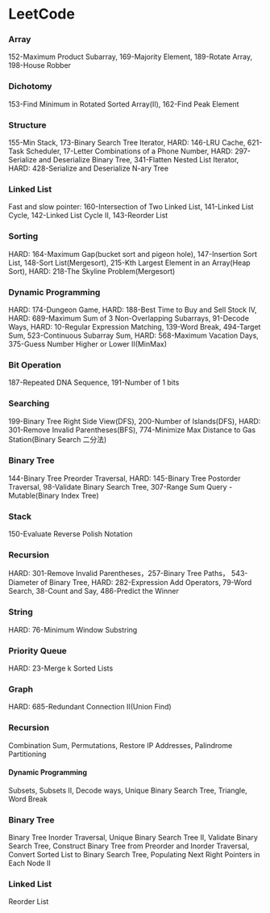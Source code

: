 # LeetCode
### Array
152-Maximum Product Subarray, 169-Majority Element, 189-Rotate Array, 198-House Robber
### Dichotomy
153-Find Minimum in Rotated Sorted Array(II), 162-Find Peak Element
### Structure
155-Min Stack, 173-Binary Search Tree Iterator, HARD: 146-LRU Cache, 621-Task Scheduler, 17-Letter Combinations of a Phone Number, HARD: 297-Serialize and Deserialize Binary Tree, 341-Flatten Nested List Iterator, HARD: 428-Serialize and Deserialize N-ary Tree
### Linked List
Fast and slow pointer: 160-Intersection of Two Linked List, 141-Linked List Cycle, 142-Linked List Cycle II, 143-Reorder List
### Sorting
HARD: 164-Maximum Gap(bucket sort and pigeon hole), 147-Insertion Sort List, 148-Sort List(Mergesort), 215-Kth Largest Element in an Array(Heap Sort), HARD: 218-The Skyline Problem(Mergesort)
### Dynamic Programming
HARD: 174-Dungeon Game, HARD: 188-Best Time to Buy and Sell Stock IV, HARD: 689-Maximum Sum of 3 Non-Overlapping Subarrays, 91-Decode Ways, HARD: 10-Regular Expression Matching, 139-Word Break, 494-Target Sum, 523-Continuous Subarray Sum, HARD: 568-Maximum Vacation Days, 375-Guess Number Higher or Lower II(MinMax)
### Bit Operation  
187-Repeated DNA Sequence, 191-Number of 1 bits
### Searching
199-Binary Tree Right Side View(DFS), 200-Number of Islands(DFS), HARD: 301-Remove Invalid Parentheses(BFS), 774-Minimize Max Distance to Gas Station(Binary Search 二分法)
### Binary Tree
144-Binary Tree Preorder Traversal, HARD: 145-Binary Tree Postorder Traversal, 98-Validate Binary Search Tree, 307-Range Sum Query - Mutable(Binary Index Tree)
### Stack
150-Evaluate Reverse Polish Notation
### Recursion 
HARD: 301-Remove Invalid Parentheses，257-Binary Tree Paths， 543-Diameter of Binary Tree, HARD: 282-Expression Add Operators, 79-Word Search, 38-Count and Say, 486-Predict the Winner
### String
HARD: 76-Minimum Window Substring
### Priority Queue
HARD: 23-Merge k Sorted Lists
### Graph
HARD: 685-Redundant Connection II(Union Find)
### Recursion  
Combination Sum, Permutations, Restore IP Addresses, Palindrome Partitioning
#### Dynamic Programming  
Subsets, Subsets II, Decode ways, Unique Binary Search Tree, Triangle, Word Break
### Binary Tree
Binary Tree Inorder Traversal, Unique Binary Search Tree II, Validate Binary Search Tree, Construct Binary Tree from Preorder and Inorder Traversal, Convert Sorted List to Binary Search Tree, Populating Next Right Pointers in Each Node II
### Linked List  
Reorder List
